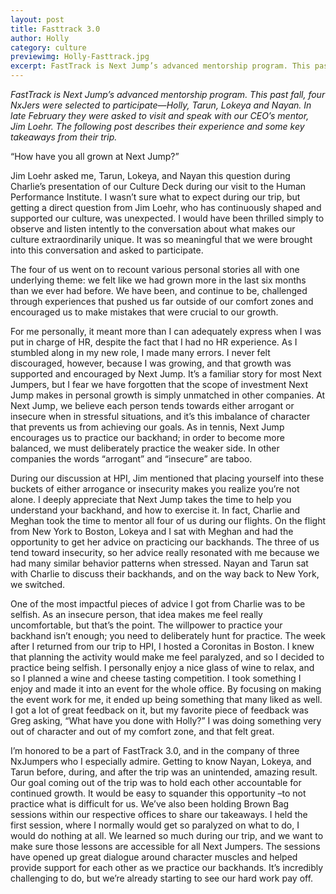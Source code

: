```yaml
---
layout: post
title: Fasttrack 3.0
author: Holly
category: culture
previewimg: Holly-Fasttrack.jpg
excerpt: FastTrack is Next Jump’s advanced mentorship program. This past fall, four NxJers were selected to participate—Holly, Tarun, Lokeya and Nayan. In late February they were asked to visit and speak with our CEO’s mentor, Jim Loehr. The following post describes their experience and some key takeaways from their trip. “How have you all grown at Next Jump?” Jim Loehr asked me, Tarun, Lokeya, and Nayan this question during Charlie’s presentation of our Culture Deck during our visit to the Human Performance Institute. I wasn’t sure what to expect during our trip, but getting a direct question from Jim Loehr, who has continuously shaped and supported our culture, was unexpected. I would have been thrilled simply to observe and listen intently to the conversation about what makes our culture extraordinarily unique. It was so meaningful that we were brought into this conversation and asked to participate.
---
```


*FastTrack is Next Jump’s advanced mentorship program. This past fall, four NxJers were selected to participate—Holly, Tarun, Lokeya and Nayan. In late February they were asked to visit and speak with our CEO’s mentor, Jim Loehr. The following post describes their experience and some key takeaways from their trip.*
 
“How have you all grown at Next Jump?”
  
Jim Loehr asked me, Tarun, Lokeya, and Nayan this question during Charlie’s presentation of our Culture Deck during our visit to the Human Performance Institute. I wasn’t sure what to expect during our trip, but getting a direct question from Jim Loehr, who has continuously shaped and supported our culture, was unexpected. I would have been thrilled simply to observe and listen intently to the conversation about what makes our culture extraordinarily unique. It was so meaningful that we were brought into this conversation and asked to participate.
   
The four of us went on to recount various personal stories all with one underlying theme: we felt like we had grown more in the last six months than we ever had before. We have been, and continue to be, challenged through experiences that pushed us far outside of our comfort zones and encouraged us to make mistakes that were crucial to our growth.
    
For me personally, it meant more than I can adequately express when I was put in charge of HR, despite the fact that I had no HR experience. As I stumbled along in my new role, I made many errors. I never felt discouraged, however, because I was growing, and that growth was supported and encouraged by Next Jump.  It’s a familiar story for most Next Jumpers, but I fear we have forgotten that the scope of investment Next Jump makes in personal growth is simply unmatched in other companies. At Next Jump, we believe each person tends towards either arrogant or insecure when in stressful situations, and it’s this imbalance of character that prevents us from achieving our goals. As in tennis, Next Jump encourages us to practice our backhand; in order to become more balanced, we must deliberately practice the weaker side. In other companies the words “arrogant” and “insecure” are taboo.
     
During our discussion at HPI, Jim mentioned that placing yourself into these buckets of either arrogance or insecurity makes you realize you’re not alone.  I deeply appreciate that Next Jump takes the time to help you understand your backhand, and how to exercise it. In fact, Charlie and Meghan took the time to mentor all four of us during our flights. On the flight from New York to Boston, Lokeya and I sat with Meghan and had the opportunity to get her advice on practicing our backhands. The three of us tend toward insecurity, so her advice really resonated with me because we had many similar behavior patterns when stressed. Nayan and Tarun sat with Charlie to discuss their backhands, and on the way back to New York, we switched.
      
One of the most impactful pieces of advice I got from Charlie was to be selfish. As an insecure person, that idea makes me feel really uncomfortable, but that’s the point. The willpower to practice your backhand isn’t enough; you need to deliberately hunt for practice. The week after I returned from our trip to HPI, I hosted a Coronitas in Boston. I knew that planning the activity would make me feel paralyzed, and so I decided to practice being selfish. I personally enjoy a nice glass of wine to relax, and so I planned a wine and cheese tasting competition. I took something I enjoy and made it into an event for the whole office. By focusing on making the event work for me, it ended up being something that many liked as well. I got a lot of great feedback on it, but my favorite piece of feedback was Greg asking, “What have you done with Holly?” I was doing something very out of character and out of my comfort zone, and that felt great.
       
I’m honored to be a part of FastTrack 3.0, and in the company of three NxJumpers who I especially admire. Getting to know Nayan, Lokeya, and Tarun before, during, and after the trip was an unintended, amazing result. Our goal coming out of the trip was to hold each other accountable for continued growth. It would be easy to squander this opportunity –to not practice what is difficult for us. We’ve also been holding Brown Bag sessions within our respective offices to share our takeaways. I held the first session, where I normally would get so paralyzed on what to do, I would do nothing at all. We learned so much during our trip, and we want to make sure those lessons are accessible for all Next Jumpers. The sessions have opened up great dialogue around character muscles and helped provide support for each other as we practice our backhands. It’s incredibly challenging to do, but we’re already starting to see our hard work pay off. 
